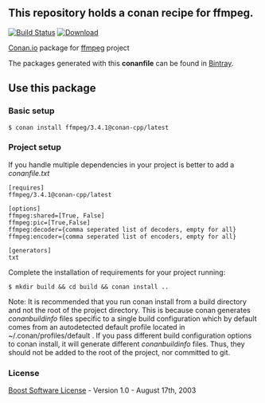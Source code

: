 ## This repository holds a conan recipe for ffmpeg.

[![Build Status](https://travis-ci.org/spielhuus/conan-ffmpeg.svg?branch=master)](https://travis-ci.org/spielhuus/conan-ffmpeg)
[ ![Download](https://api.bintray.com/packages/squawkcpp/conan-cpp/ffmpeg%3Aconan-cpp/images/download.svg) ](https://bintray.com/squawkcpp/conan-cpp/ffmpeg%3Aconan-cpp)

[Conan.io](https://conan.io) package for [ffmpeg](https://www.ffmpeg.org) project

The packages generated with this **conanfile** can be found in [Bintray](https://bintray.com/squawkcpp/conan-cpp/ffmpeg%3Aconan-cpp).

## Use this package

### Basic setup

    $ conan install ffmpeg/3.4.1@conan-cpp/latest

### Project setup

If you handle multiple dependencies in your project is better to add a *conanfile.txt*

    [requires]
    ffmpeg/3.4.1@conan-cpp/latest

    [options]
    ffmpeg:shared=[True, False]
    ffmpeg:pic=[True,False]
    ffmpeg:decoder={comma seperated list of decoders, empty for all}
    ffmpeg:encoder={comma seperated list of encoders, empty for all}

    [generators]
    txt

Complete the installation of requirements for your project running:

    $ mkdir build && cd build && conan install ..
	
Note: It is recommended that you run conan install from a build directory and not the root of the project directory.  This is because conan generates *conanbuildinfo* files specific to a single build configuration which by default comes from an autodetected default profile located in ~/.conan/profiles/default .  If you pass different build configuration options to conan install, it will generate different *conanbuildinfo* files.  Thus, they should not be added to the root of the project, nor committed to git. 

### License
[Boost Software License](http://www.boost.org/LICENSE_1_0.txt) - Version 1.0 - August 17th, 2003

